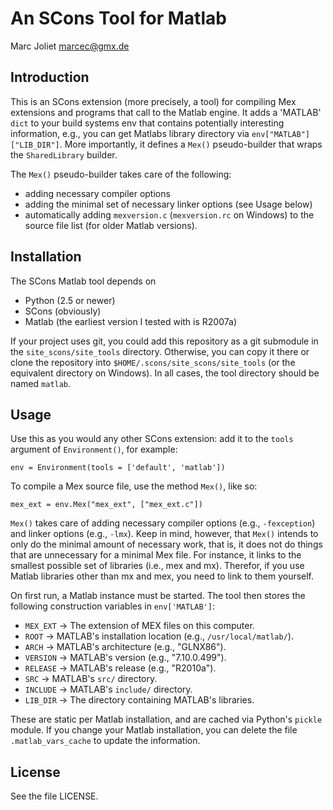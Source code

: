 An SCons Tool for Matlab
========================
Marc Joliet <marcec@gmx.de>

Introduction
------------

This is an SCons extension (more precisely, a tool) for compiling Mex extensions
and programs that call to the Matlab engine.  It adds a 'MATLAB' `dict` to your
build systems env that contains potentially interesting information, e.g., you
can get Matlabs library directory via `env["MATLAB"]["LIB_DIR"]`.  More
importantly, it defines a `Mex()` pseudo-builder that wraps the `SharedLibrary`
builder.

The `Mex()` pseudo-builder takes care of the following:

- adding necessary compiler options
- adding the minimal set of necessary linker options (see Usage below)
- automatically adding `mexversion.c` (`mexversion.rc` on Windows) to the source
  file list (for older Matlab versions).

Installation
------------

The SCons Matlab tool depends on

- Python (2.5 or newer)
- SCons (obviously)
- Matlab (the earliest version I tested with is R2007a)

If your project uses git, you could add this repository as a git submodule in
the `site_scons/site_tools` directory.  Otherwise, you can copy it there or
clone the repository into `$HOME/.scons/site_scons/site_tools` (or the
equivalent directory on Windows).  In all cases, the tool directory should be
named `matlab`.

Usage
-----

Use this as you would any other SCons extension: add it to the `tools` argument
of `Environment()`, for example:

    env = Environment(tools = ['default', 'matlab'])

To compile a Mex source file, use the method `Mex()`, like so:

    mex_ext = env.Mex("mex_ext", ["mex_ext.c"])

`Mex()` takes care of adding necessary compiler options (e.g., `-fexception`)
and linker options (e.g., `-lmx`).  Keep in mind, however, that `Mex()` intends
to only do the minimal amount of necessary work, that is, it does not do things
that are unnecessary for a minimal Mex file.  For instance, it links to the
smallest possible set of libraries (i.e., mex and mx).  Therefor, if you use
Matlab libraries other than mx and mex, you need to link to them yourself.

On first run, a Matlab instance must be started.  The tool then stores the
following construction variables in `env['MATLAB']`:

- `MEX_EXT` -> The extension of MEX files on this computer.
- `ROOT`    -> MATLAB's installation location (e.g., `/usr/local/matlab/`).
- `ARCH`    -> MATLAB's architecture (e.g., "GLNX86").
- `VERSION` -> MATLAB's version (e.g., "7.10.0.499").
- `RELEASE` -> MATLAB's release (e.g., "R2010a").
- `SRC`     -> MATLAB's `src/` directory.
- `INCLUDE` -> MATLAB's `include/` directory.
- `LIB_DIR` -> The directory containing MATLAB's libraries.

These are static per Matlab installation, and are cached via Python's `pickle`
module.  If you change your Matlab installation, you can delete the file
`.matlab_vars_cache` to update the information.

License
-------

See the file LICENSE.
